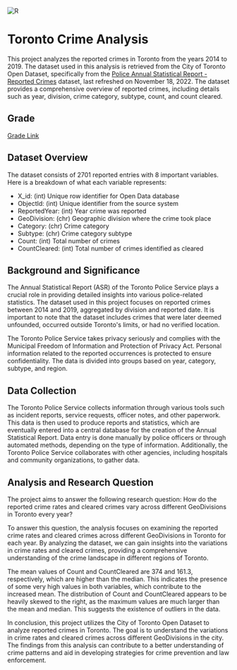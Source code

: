 ![R](https://img.shields.io/badge/R-Used-blue)

# Toronto Crime Analysis

This project analyzes the reported crimes in Toronto from the years 2014 to 2019. The dataset used in this analysis is retrieved from the City of Toronto Open Dataset, specifically from the [Police Annual Statistical Report - Reported Crimes](https://open.toronto.ca/dataset/police-annual-statistical-report-reported-crimes/) dataset, last refreshed on November 18, 2022. The dataset provides a comprehensive overview of reported crimes, including details such as year, division, crime category, subtype, count, and count cleared.

## Grade
[Grade Link](https://app.crowdmark.com/score/20aa56e2-9574-44e9-ab68-a18d5e3da005)

## Dataset Overview

The dataset consists of 2701 reported entries with 8 important variables. Here is a breakdown of what each variable represents:

- X_id: (int) Unique row identifier for Open Data database
- ObjectId: (int) Unique identifier from the source system
- ReportedYear: (int) Year crime was reported
- GeoDivision: (chr) Geographic division where the crime took place
- Category: (chr) Crime category
- Subtype: (chr) Crime category subtype
- Count: (int) Total number of crimes
- CountCleared: (int) Total number of crimes identified as cleared

## Background and Significance

The Annual Statistical Report (ASR) of the Toronto Police Service plays a crucial role in providing detailed insights into various police-related statistics. The dataset used in this project focuses on reported crimes between 2014 and 2019, aggregated by division and reported date. It is important to note that the dataset includes crimes that were later deemed unfounded, occurred outside Toronto's limits, or had no verified location.

The Toronto Police Service takes privacy seriously and complies with the Municipal Freedom of Information and Protection of Privacy Act. Personal information related to the reported occurrences is protected to ensure confidentiality. The data is divided into groups based on year, category, subtype, and region.

## Data Collection

The Toronto Police Service collects information through various tools such as incident reports, service requests, officer notes, and other paperwork. This data is then used to produce reports and statistics, which are eventually entered into a central database for the creation of the Annual Statistical Report. Data entry is done manually by police officers or through automated methods, depending on the type of information. Additionally, the Toronto Police Service collaborates with other agencies, including hospitals and community organizations, to gather data.

## Analysis and Research Question

The project aims to answer the following research question: How do the reported crime rates and cleared crimes vary across different GeoDivisions in Toronto every year?

To answer this question, the analysis focuses on examining the reported crime rates and cleared crimes across different GeoDivisions in Toronto for each year. By analyzing the dataset, we can gain insights into the variations in crime rates and cleared crimes, providing a comprehensive understanding of the crime landscape in different regions of Toronto.

The mean values of Count and CountCleared are 374 and 161.3, respectively, which are higher than the median. This indicates the presence of some very high values in both variables, which contribute to the increased mean. The distribution of Count and CountCleared appears to be heavily skewed to the right, as the maximum values are much larger than the mean and median. This suggests the existence of outliers in the data.

In conclusion, this project utilizes the City of Toronto Open Dataset to analyze reported crimes in Toronto. The goal is to understand the variations in crime rates and cleared crimes across different GeoDivisions in the city. The findings from this analysis can contribute to a better understanding of crime patterns and aid in developing strategies for crime prevention and law enforcement.
